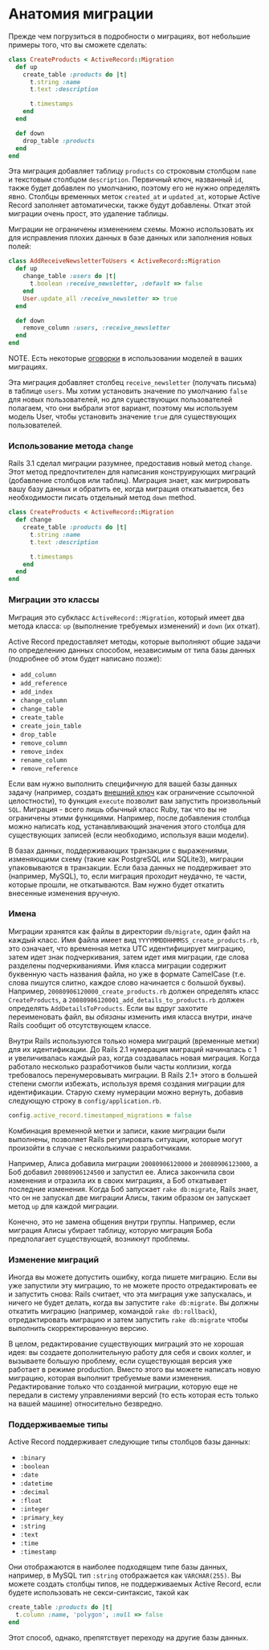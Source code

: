 # Анатомия миграции

Прежде чем погрузиться в подробности о миграциях, вот небольшие примеры того, что вы сможете сделать:

```ruby
class CreateProducts < ActiveRecord::Migration
  def up
    create_table :products do |t|
      t.string :name
      t.text :description

      t.timestamps
    end
  end

  def down
    drop_table :products
  end
end
```

Эта миграция добавляет таблицу `products` со строковым столбцом `name` и текстовым столбцом `description`. Первичный ключ, названный `id`, также будет добавлен по умолчанию, поэтому его не нужно определять явно. Столбцы временных меток `created_at` и `updated_at`, которые Active Record заполняет автоматически, также будут добавлены. Откат этой миграции очень прост, это удаление таблицы.

Миграции не ограничены изменением схемы. Можно использовать их для исправления плохих данных в базе данных или заполнения новых полей:

```ruby
class AddReceiveNewsletterToUsers < ActiveRecord::Migration
  def up
    change_table :users do |t|
      t.boolean :receive_newsletter, :default => false
    end
    User.update_all :receive_newsletter => true
  end

  def down
    remove_column :users, :receive_newsletter
  end
end
```

NOTE. Есть некоторые [оговорки](/rails-database-migrations/using-models-in-your-migrations) в использовании моделей в ваших миграциях.

Эта миграция добавляет столбец `receive_newsletter` (получать письма) в таблице `users`. Мы хотим установить значение по умолчанию `false` для новых пользователей, но для существующих пользователей полагаем, что они выбрали этот вариант, поэтому мы используем модель User, чтобы установить значение `true` для существующих пользователей.

### Использование метода `change`

Rails 3.1 сделал миграции разумнее, предоставив новый метод `change`. Этот метод предпочтителен для написания конструирующих миграций (добавление столбцов или таблиц). Миграция знает, как мигрировать вашу базу данных и обратить ее, когда миграция откатывается, без необходимости писать отдельный метод `down` method.

```ruby
class CreateProducts < ActiveRecord::Migration
  def change
    create_table :products do |t|
      t.string :name
      t.text :description

      t.timestamps
    end
  end
end
```

### Миграции это классы

Миграция это субкласс `ActiveRecord::Migration`, который имеет два метода класса: `up` (выполнение требуемых изменений) и `down` (их откат).

Active Record предоставляет методы, которые выполняют общие задачи по определению данных способом, независимым от типа базы данных (подробнее об этом будет написано позже):

* `add_column`
* `add_reference`
* `add_index`
* `change_column`
* `change_table`
* `create_table`
* `create_join_table`
* `drop_table`
* `remove_column`
* `remove_index`
* `rename_column`
* `remove_reference`

Если вам нужно выполнить специфичную для вашей базы данных задачу (например, создать [внешний ключ](/rails-database-migrations/active-record-and-referential-integrity) как ограничение ссылочной целостности), то функция `execute` позволит вам запустить произвольный `SQL`. Миграция - всего лишь обычный класс Ruby, так что вы не ограничены этими функциями. Например, после добавления столбца можно написать код, устанавливающий значения этого столбца для существующих записей (если необходимо, используя ваши модели).

В базах данных, поддерживающих транзакции с выражениями, изменяющими схему (такие как PostgreSQL или SQLite3), миграции упаковываются в транзакции. Если база данных не поддерживает это (например, MySQL), то, если миграция проходит неудачно, те части, которые прошли, не откатываются. Вам нужно будет откатить внесенные изменения вручную.

### Имена

Миграции хранятся как файлы в директории `db/migrate`, один файл на каждый класс. Имя файла имеет вид `YYYYMMDDHHMMSS_create_products.rb`, это означает, что временная метка UTC идентифицирует миграцию, затем идет знак подчеркивания, затем идет имя миграции, где слова разделены подчеркиваниями. Имя класса миграции содержит буквенную часть названия файла, но уже в формате CamelCase (т.е. слова пишутся слитно, каждое слово начинается с большой буквы). Например, `20080906120000_create_products.rb` должен определять класс `CreateProducts`, а `20080906120001_add_details_to_products.rb` должен определять `AddDetailsToProducts`. Если вы вдруг захотите переименовать файл, вы _обязаны_ изменить имя класса внутри, иначе Rails сообщит об отсутствующем классе.

Внутри Rails используются только номера миграций (временные метки) для их идентификации. До Rails 2.1 нумерация миграций начиналась с 1 и увеличивалась каждый раз, когда создавалась новая миграция. Когда работало несколько разработчиков были часты коллизии, когда требовалось перенумеровывать миграции. В Rails 2.1+ этого в большей степени смогли избежать, используя время создания миграции для идентификации. Старую схему нумерации можно вернуть, добавив следующую строку в `config/application.rb`.

```ruby
config.active_record.timestamped_migrations = false
```

Комбинация временной метки и записи, какие миграции были выполнены, позволяет Rails регулировать ситуации, которые могут произойти в случае с несколькими разработчиками.

Например, Алиса добавила миграции `20080906120000` и `20080906123000`, a Боб добавил `20080906124500` и запустил ее. Алиса закончила свои изменения и отразила их в своих миграциях, а Боб откатывает последние изменения. Когда Боб запускает `rake db:migrate`, Rails знает, что он не запускал две миграции Алисы, таким образом он запускает метод `up` для каждой миграции.

Конечно, это не замена общения внутри группы. Например, если миграция Алисы убирает таблицу, которую миграция Боба предполагает существующей, возникнут проблемы.

### Изменение миграций

Иногда вы можете допустить ошибку, когда пишете миграцию. Если вы уже запустили эту миграцию, то не можете просто отредактировать ее и запустить снова: Rails считает, что эта миграция уже запускалась, и ничего не будет делать, когда вы запустите `rake db:migrate`. Вы должны откатить миграцию (например, командой `rake db:rollback`), отредактировать миграцию и затем запустить `rake db:migrate` чтобы выполнить скорректированную версию.

В целом, редактирование существующих миграций это не хорошая идея: вы создаете дополнительную работу для себя и своих коллег, и вызываете большую проблему, если существующая версия уже работает в режиме production. Вместо этого вы можете написать новую миграцию, которая выполнит требуемые вами изменения. Редактирование только что созданной миграции, которую еще не передали в систему управлениями версий (то есть которая есть только на вашей машине) относительно безвредно.

### Поддерживаемые типы

Active Record поддерживает следующие типы столбцов базы данных:

* `:binary`
* `:boolean`
* `:date`
* `:datetime`
* `:decimal`
* `:float`
* `:integer`
* `:primary_key`
* `:string`
* `:text`
* `:time`
* `:timestamp`

Они отображаются в наиболее подходящем типе базы данных, например, в MySQL тип `:string` отображается как `VARCHAR(255)`. Вы можете создать столбцы типов, не поддерживаемых Active Record, если будете использовать не секси-синтаксис, такой как

```ruby
create_table :products do |t|
  t.column :name, 'polygon', :null => false
end
```

Этот способ, однако, препятствует переходу на другие базы данных.
